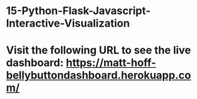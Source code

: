 # 15-Python-Flask-Javascript-Interactive-Visualization
# Visit the following URL to see the live dashboard: https://matt-hoff-bellybuttondashboard.herokuapp.com/

